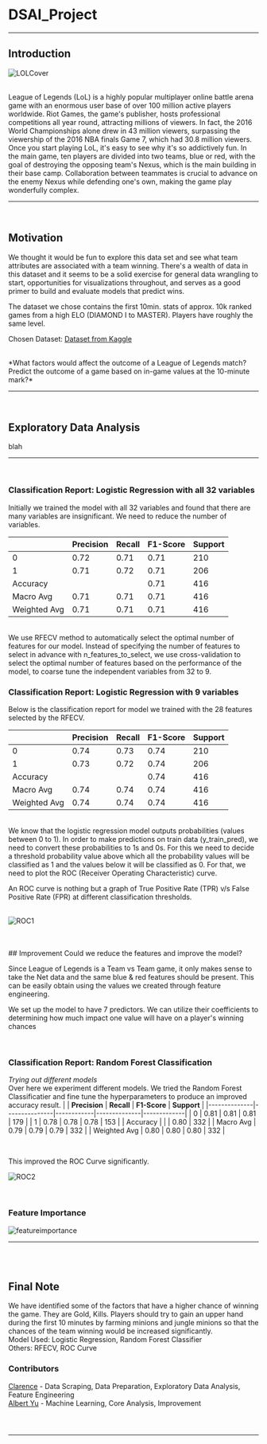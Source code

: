 # DSAI_Project
---
## Introduction

![LOLCover](https://github.com/Albert481/DSAI_Project/raw/main/repo_images/LOLCover.jpg)

<br/>
League of Legends (LoL) is a highly popular multiplayer online battle arena game with an enormous user base of over 100 million active players worldwide. Riot Games, the game's publisher, hosts professional competitions all year round, attracting millions of viewers. In fact, the 2016 World Championships alone drew in 43 million viewers, surpassing the viewership of the 2016 NBA finals Game 7, which had 30.8 million viewers. Once you start playing LoL, it's easy to see why it's so addictively fun. In the main game, ten players are divided into two teams, blue or red, with the goal of destroying the opposing team's Nexus, which is the main building in their base camp. Collaboration between teammates is crucial to advance on the enemy Nexus while defending one's own, making the game play wonderfully complex.

---
<br />

## Motivation
We thought it would be fun to explore this data set and see what team attributes are associated with a team winning. There's a wealth of data in this dataset and it seems to be a solid exercise for general data wrangling to start, opportunities for visualizations throughout, and serves as a good primer to build and evaluate models that predict wins.

The dataset we chose contains the first 10min. stats of approx. 10k ranked games from a high ELO (DIAMOND I to MASTER). Players have roughly the same level.
<br/>

Chosen Dataset:
[Dataset from Kaggle](https://www.kaggle.com/datasets/bobbyscience/league-of-legends-diamond-ranked-games-10-min?select=high_diamond_ranked_10min.csv)

<br/>
*What factors would affect the outcome of a League of Legends match? Predict the outcome of a game based on in-game values at the 10-minute mark?*

---
<br />

## Exploratory Data Analysis
blah


---
<br />

### Classification Report: Logistic Regression with all 32 variables <br/>
Initially we trained the model with all 32 variables and found that there are many variables are insignificant. We need to reduce the number of variables.

|              | **Precision** | **Recall** | **F1-Score** | **Support** |
|--------------|---------------|------------|--------------|-------------|
| 0            | 0.72          | 0.71       | 0.71         | 210         |
| 1            | 0.71          | 0.72       | 0.71         | 206         |
| Accuracy     |               |            | 0.71         | 416         |
| Macro Avg    | 0.71          | 0.71       | 0.71         | 416         | 
| Weighted Avg | 0.71          | 0.71       | 0.71         | 416         |

<br/>
We use RFECV method to automatically select the optimal number of features for our model. Instead of specifying the number of features to select in advance with n_features_to_select, we use cross-validation to select the optimal number of features based on the performance of the model, to coarse tune the independent variables from 32 to 9. 


### Classification Report: Logistic Regression with 9 variables <br/>
Below is the classification report for model we trained with the 28 features selected by the RFECV.

|              | **Precision** | **Recall** | **F1-Score** | **Support** |
|--------------|---------------|------------|--------------|-------------|
| 0            | 0.74          | 0.73       | 0.74         | 210         |
| 1            | 0.73          | 0.72       | 0.74         | 206         |
| Accuracy     |               |            | 0.74         | 416         |
| Macro Avg    | 0.74          | 0.74       | 0.74         | 416         | 
| Weighted Avg | 0.74          | 0.74       | 0.74         | 416         |



<br/>
We know that the logistic regression model outputs probabilities (values between 0 to 1). In order to make predictions on train data (y_train_pred), we need to convert these probabilities to 1s and 0s. For this we need to decide a threshold probability value above which all the probability values will be classified as 1 and the values below it will be classified as 0. For that, we need to plot the ROC (Receiver Operating Characteristic) curve.

An ROC curve is nothing but a graph of True Positive Rate (TPR) v/s False Positive Rate (FPR) at different classification thresholds.
<br/>
<br/>

![ROC1](https://github.com/Albert481/DSAI_Project/raw/main/repo_images/ROC1.png)

<br/>
<br/>
## Improvement
Could we reduce the features and improve the model? <br/>

Since League of Legends is a Team vs Team game, it only makes sense to take the Net data and the same blue & red features should be present. This can be easily obtain using the values we created through feature engineering. <br/>


We set up the model to have 7 predictors. We can utilize their coefficients to determining how much impact one value will have on a player's winning chances

<br />


### Classification Report: Random Forest Classification 

*Trying out different models*
<br/>
Over here we experiment different models. We tried the Random Forest Classificatier and fine tune the hyperparameters to produce an improved accuracy result.
|              | **Precision** | **Recall** | **F1-Score** | **Support** |
|--------------|---------------|------------|--------------|-------------|
| 0            | 0.81          | 0.81       | 0.81         | 179         |
| 1            | 0.78          | 0.78       | 0.78         | 153         |
| Accuracy     |               |            | 0.80         | 332         |
| Macro Avg    | 0.79          | 0.79       | 0.79         | 332         | 
| Weighted Avg | 0.80          | 0.80       | 0.80         | 332         |

<br/>

This improved the ROC Curve significantly.

![ROC2](https://github.com/Albert481/DSAI_Project/raw/main/repo_images/ROC2.png)

<br />


### Feature Importance

![featureimportance](https://github.com/Albert481/DSAI_Project/raw/main/repo_images/featureimportance.png)

---
<br />
<br />

## Final Note

We have identified some of the factors that have a higher chance of winning the game. They are Gold, Kills. Players should try to gain an upper hand during the first 10 minutes by farming minions and jungle minions so that the chances of the team winning would be increased significantly.
<br />
Model Used: Logistic Regression, Random Forest Classifier<br/>
Others: RFECV, ROC Curve

### Contributors
[Clarence](https://github.com/clarenve) - Data Scraping, Data Preparation, Exploratory Data Analysis, Feature Engineering<br>
[Albert Yu](https://github.com/Albert481) - Machine Learning, Core Analysis, Improvement<br>


#### <br>
---
